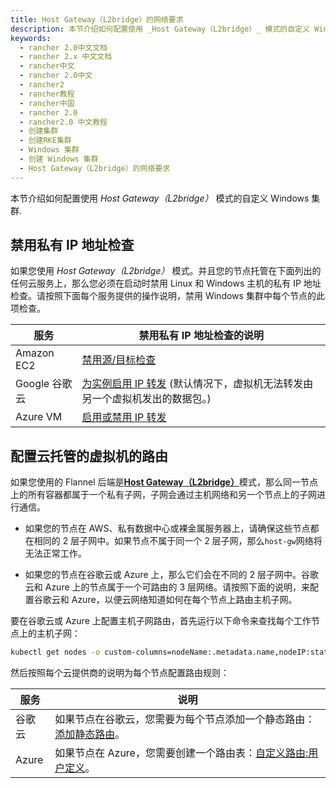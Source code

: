 ```yaml
---
title: Host Gateway（L2bridge）的网络要求
description: 本节介绍如何配置使用 _Host Gateway（L2bridge）_ 模式的自定义 Windows 集群.
keywords:
  - rancher 2.0中文文档
  - rancher 2.x 中文文档
  - rancher中文
  - rancher 2.0中文
  - rancher2
  - rancher教程
  - rancher中国
  - rancher 2.0
  - rancher2.0 中文教程
  - 创建集群
  - 创建RKE集群
  - Windows 集群
  - 创建 Windows 集群
  - Host Gateway（L2bridge）的网络要求
---
```


本节介绍如何配置使用 _Host Gateway（L2bridge）_ 模式的自定义 Windows 集群.

## 禁用私有 IP 地址检查

如果您使用 _Host Gateway（L2bridge）_ 模式。并且您的节点托管在下面列出的任何云服务上，那么您必须在启动时禁用 Linux 和 Windows 主机的私有 IP 地址检查。请按照下面每个服务提供的操作说明，禁用 Windows 集群中每个节点的此项检查。

| 服务          | 禁用私有 IP 地址检查的说明                                                                                                                     |
| ------------- | ---------------------------------------------------------------------------------------------------------------------------------------------- |
| Amazon EC2    | [禁用源/目标检查](https://docs.aws.amazon.com/vpc/latest/userguide/VPC_NAT_Instance.html#EIP_Disable_SrcDestCheck)                             |
| Google 谷歌云 | [为实例启用 IP 转发](https://cloud.google.com/vpc/docs/using-routes#canipforward) (默认情况下，虚拟机无法转发由另一个虚拟机发出的数据包。)     |
| Azure VM      | [启用或禁用 IP 转发](https://docs.microsoft.com/en-us/azure/virtual-network/virtual-network-network-interface#enable-or-disable-ip-forwarding) |

## 配置云托管的虚拟机的路由

如果您使用的 Flannel 后端是[**Host Gateway（L2bridge）**](https://github.com/coreos/flannel/blob/master/Documentation/backends.md#host-gw)模式，那么同一节点上的所有容器都属于一个私有子网，子网会通过主机网络和另一个节点上的子网进行通信。

- 如果您的节点在 AWS、私有数据中心或裸金属服务器上，请确保这些节点都在相同的 2 层子网中。如果节点不属于同一个 2 层子网，那么`host-gw`网络将无法正常工作。

- 如果您的节点在谷歌云或 Azure 上，那么它们会在不同的 2 层子网中。谷歌云和 Azure 上的节点属于一个可路由的 3 层网络。请按照下面的说明，来配置谷歌云和 Azure，以便云网络知道如何在每个节点上路由主机子网。

要在谷歌云或 Azure 上配置主机子网路由，首先运行以下命令来查找每个工作节点上的主机子网：

```bash
kubectl get nodes -o custom-columns=nodeName:.metadata.name,nodeIP:status.addresses[0].address,routeDestination:.spec.podCIDR
```

然后按照每个云提供商的说明为每个节点配置路由规则：

| 服务   | 说明                                                                                                                                                               |
| ------ | ------------------------------------------------------------------------------------------------------------------------------------------------------------------ |
| 谷歌云 | 如果节点在谷歌云，您需要为每个节点添加一个静态路由：[添加静态路由](https://cloud.google.com/vpc/docs/using-routes#addingroute)。                                   |
| Azure  | 如果节点在 Azure，您需要创建一个路由表：[自定义路由:用户定义](https://docs.microsoft.com/en-us/azure/virtual-network/virtual-networks-udr-overview#user-defined)。 |
